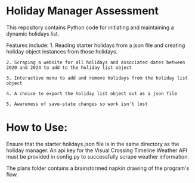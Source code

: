 # Holiday Manager Assessment

This repository contains Python code for initiating and maintaining a dynamic holidays list. 

Features include:
    1. Reading starter holidays from a json file and creating holiday object instances from those holidays.

    2. Scraping a website for all holidays and associated dates between 2020 and 2024 to add to the holiday list object

    3. Interactive menu to add and remove holidays from the holiday list object

    4. A choice to export the holiday list object out as a json file

    5. Awareness of save-state changes so work isn't lost

# How to Use:

Ensure that the starter holidays.json file is in the same directory as the holiday manager. An api key for the Visual Crossing Timeline Weather API must be provided in config.py to successfully scrape weather information. 

The plans folder contains a brainstormed napkin drawing of the program's flow.